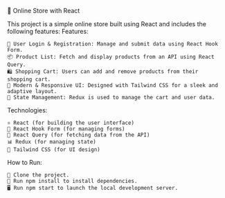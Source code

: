 🛒 Online Store with React

This project is a simple online store built using React and includes the following features:
Features:

    🔑 User Login & Registration: Manage and submit data using React Hook Form.
    📦 Product List: Fetch and display products from an API using React Query.
    🛍️ Shopping Cart: Users can add and remove products from their shopping cart.
    🎨 Modern & Responsive UI: Designed with Tailwind CSS for a sleek and adaptive layout.
    🔄 State Management: Redux is used to manage the cart and user data.

Technologies:

    ⚛️ React (for building the user interface)
    📝 React Hook Form (for managing forms)
    🔌 React Query (for fetching data from the API)
    📊 Redux (for managing state)
    💅 Tailwind CSS (for UI design)

How to Run:

    📂 Clone the project.
    🚀 Run npm install to install dependencies.
    🖥️ Run npm start to launch the local development server.
